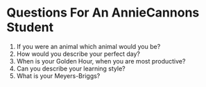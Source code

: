 # Questions For An AnnieCannons Student
1. If you were an animal which animal would you be?
2. How would you describe your perfect day? 
3. When is your Golden Hour, when you are most productive?
4. Can you describe your learning style?
5. What is your Meyers-Briggs?
